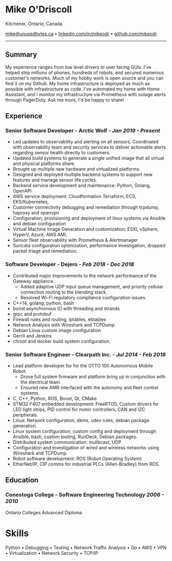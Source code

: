 # Mike O'Driscoll

Kitchener, Ontario, Canada

mike@unusedbytes.ca • [linkedin.com/in/mikeodr](https://linkedin.com/in/mikeodr) • [github.com/mikeodr](https://github.com/mikeodr)

---

## Summary

My experience ranges from low level drivers to user facing GUIs.
I've helped ship millions of phones, hundreds of robots, and secured numerous customer's networks.
Much of my hobby work is open source and you can find it on my Github.
My home infrastructure is deployed as much as possible with infrastructure as code.
I've automated my home with Home Assistant, and I monitor my infrastructure via Prometheus with outage alerts through PagerDuty. Ask me more, I'd be happy to share!

## Experience

### Senior Software Developer - **Arctic Wolf** - _Jan 2019 - Present_

- Led updates to observability and alerting on all sensors. Coordinated with observability team and
  security services to deliver actionable alerts regarding sensor health directly to customers.
- Updated build systems to generate a single unified image that all virtual and physical platforms share.
- Brought up multiple new hardware and virtualized platforms.
- Designed and deployed multiple backend systems to support new features and manage sensor
  life cycles.
- Backend service development and maintenance: Python, Golang, OpenAPI
- AWS service deployment: Cloudformation Terraform, ECS, EKS/Kubernetes,
- Customer connectivity debugging and remediation through tcpdump, haproxy and openvpn
- Configuration, provisioning and deployment of linux systems via Ansible and debian configuration
- Virtual Machine Image Generation and customization: ESXI, vSphere, HyperV, Azure, AWS AMI.
- Sensor fleet observability with Prometheus & Alertmanager
- Suricata configuration optimization, performance investigation, dropped packet triage and remediation.

### Software Developer - **Dejero** - _Feb 2018 - Dec 2018_

- Contributed major improvements to the network performance of the Gateway appliance.
  - Added adaptive UDP input queue management, and priority cellular connection routing to the blending stack.
  - Resolved Wi-Fi regulatory compliance configuration issues.
- C++14, golang, python, bash
- boost asynchronous IO with threading and strands
- grpc and protobuf
- Firewall rules and routing, iptables, ebtables
- Network Analysis with Wireshark and TCPDump
- Debian Linux custom image configuration
- Gerrit and Jenkins
- chroot and docker build system configuration.

### Senior Software Engineer - **Clearpath Inc.** - _Jul 2014 - Feb 2018_

- Lead platform developer for for the OTTO 100 Autonomous Mobile Robot.
  - Drove full system firmware
    and platform bring up in conjunction with the electrical team.
  - Ensured new AMR interfaced with the
    autonomy and fleet control systems.
- C, C++, Python, ROS, Boost, Qt, CMake
- STM32 F407 embedded development: FreeRTOS, Custom drivers for LED light strips, PID control for
  motor controllers, CAN and I2C peripherals.
- Linux: Network configuration, dkms, udev rules, debian package generation.
- Linux system configuration, custom config and deployment through Ansible, bash, custom tooling,
  RunDeck, Debian packages.
- Distributed system communication: mullticast, UDP.
- Configuration and investigation of wired and wireless networks using Wireshark and TCPDump
- Robot software development: ROS (Robot Operating System)
- EtherNet/IP, CIP comms for industrial PLCs (Allen-Bradley) from ROS.

## Education

### Conestoga College - **Software Engineering Technology** _2006 - 2010_

Ontario Colleges Advanced Diploma

# Skills

Python • Debugging • Testing • Network Traffic Analysis • Go • AWS • VPN • Virtualization • Network Security • TCP/IP
